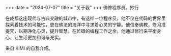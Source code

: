 +++
date = "2024-07-07"
title = "关于我"
+++
佛修程序员。妙行

在成都这座现代与古典交融的城市中，有这样一位程序员，他不仅在代码的世界里探索着技术的可能性，更在佛法的海洋中寻求着心灵的宁静。他信奉佛教，修习准提咒，以期净化心灵，提升智慧。在忙碌的编程工作之余，他通过修行来平衡身心，让生活更加和谐与充实。

来自 KIMI 的自我介绍。